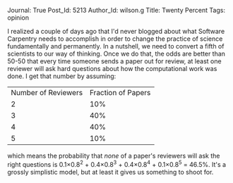 Journal: True
Post_Id: 5213
Author_Id: wilson.g
Title: Twenty Percent
Tags: opinion


<p>I realized a couple of days ago that I'd never blogged about what Software Carpentry needs to accomplish in order to change the practice of science fundamentally and permanently. In a nutshell, we need to convert a fifth of scientists to our way of thinking. Once we do that, the odds are better than 50-50 that every time someone sends a paper out for review, at least one reviewer will ask hard questions about how the computational work was done. I get that number by assuming:</p>
<table>
<tbody>
<tr>
<td>Number of Reviewers</td>
<td>Fraction of Papers</td>
</tr>
<tr>
<td>2</td>
<td>10%</td>
</tr>
<tr>
<td>3</td>
<td>40%</td>
</tr>
<tr>
<td>4</td>
<td>40%</td>
</tr>
<tr>
<td>5</td>
<td>10%</td>
</tr>
</tbody>
</table>
<p>which means the probability that <em>none</em> of a paper's reviewers will ask the right questions is 0.1&times;0.8<sup>2</sup> + 0.4&times;0.8<sup>3</sup> + 0.4&times;0.8<sup>4</sup> + 0.1&times;0.8<sup>5</sup> = 46.5%. It's a grossly simplistic model, but at least it gives us something to shoot for.</p>

